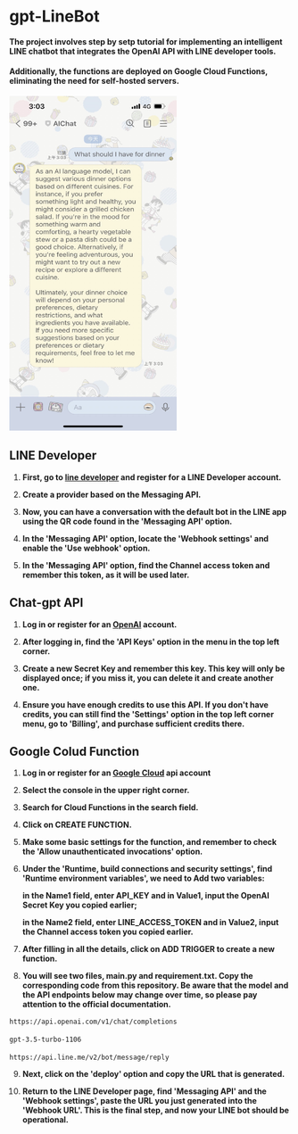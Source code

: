 # gpt-LineBot

<h4>The project involves step by setp tutorial for implementing an intelligent LINE chatbot that integrates the OpenAI API with LINE developer tools.</h4>
  
<h4>Additionally, the functions are deployed on Google Cloud Functions, eliminating the need for self-hosted servers.</h4>

<img src="example.jpg" width="300" height="600">

## LINE Developer

1. **First, go to [line developer](https://developers.line.biz/en/?status=success) and register for a LINE Developer account.**
   
2. **Create a provider based on the Messaging API.**
   
3. **Now, you can have a conversation with the default bot in the LINE app using the QR code found in the 'Messaging API' option.**
   
4. **In the 'Messaging API' option, locate the 'Webhook settings' and enable the 'Use webhook' option.**
   
5. **In the 'Messaging API' option, find the Channel access token and remember this token, as it will be used later.**

## Chat-gpt API

1. **Log in or register for an [OpenAI](https://openai.com/blog/openai-api) account.**
 
2. **After logging in, find the 'API Keys' option in the menu in the top left corner.**
   
3. **Create a new Secret Key and remember this key. This key will only be displayed once; if you miss it, you can delete it and create another one.**
   
4. **Ensure you have enough credits to use this API. If you don't have credits, you can still find the 'Settings' option in the top left corner menu, go to 'Billing', and purchase sufficient credits there.**

## Google Colud Function

1. **Log in or register for an [Google Cloud](https://cloud.google.com/apis) api account**
   
2. **Select the console in the upper right corner.**

3. **Search for Cloud Functions in the search field.**
 
4. **Click on CREATE FUNCTION.**
 
5. **Make some basic settings for the function, and remember to check the 'Allow unauthenticated invocations' option.**

6. **Under the 'Runtime, build connections and security settings', find 'Runtime environment variables', we need to Add two variables:**

   **in the Name1 field, enter API_KEY and in Value1, input the OpenAI Secret Key you copied earlier;**

   **in the Name2 field, enter LINE_ACCESS_TOKEN and in Value2, input the Channel access token you copied earlier.**
    
8. **After filling in all the details, click on ADD TRIGGER to create a new function.**

9. **You will see two files, main.py and requirement.txt. Copy the corresponding code from this repository. Be aware that the model and the API endpoints below may change over time, so please pay attention to the official documentation.**

```
https://api.openai.com/v1/chat/completions

gpt-3.5-turbo-1106

https://api.line.me/v2/bot/message/reply
```

9. **Next, click on the 'deploy' option and copy the URL that is generated.**
    
10. **Return to the LINE Developer page, find 'Messaging API' and the 'Webhook settings', paste the URL you just generated into the 'Webhook URL'. This is the final step, and now your LINE bot should be operational.**


